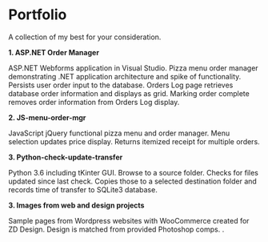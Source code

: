 # Portfolio
A collection of my best for your consideration.

**1. ASP.NET Order Manager**

ASP.NET Webforms application in Visual Studio. Pizza menu order manager demonstrating .NET application architecture and spike of functionality. Persists user order input to the database. Orders Log page retrieves database order information and displays as grid. Marking order complete removes order information from Orders Log display.

**2. JS-menu-order-mgr**

JavaScript jQuery functional pizza menu and order manager. Menu selection updates price display. Returns itemized receipt for multiple orders.

**3. Python-check-update-transfer**

Python 3.6 including tKinter GUI. Browse to a source folder. Checks for files updated since
last check. Copies those to a selected destination folder and records time of transfer to SQLite3 database.

**3. Images from web and design projects**

Sample pages from Wordpress websites with WooCommerce created for ZD Design. Design is matched from provided Photoshop comps.
.
